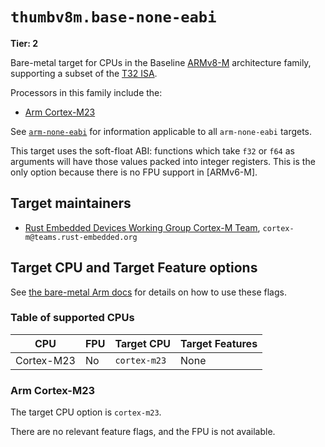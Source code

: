 # `thumbv8m.base-none-eabi`

**Tier: 2**

Bare-metal target for CPUs in the Baseline [ARMv8-M] architecture family,
supporting a subset of the [T32 ISA][t32-isa].

Processors in this family include the:

* [Arm Cortex-M23][cortex-m23]

See [`arm-none-eabi`](arm-none-eabi.md) for information applicable to all
`arm-none-eabi` targets.

This target uses the soft-float ABI: functions which take `f32` or `f64` as
arguments will have those values packed into integer registers. This is the
only option because there is no FPU support in [ARMv6-M].

[t32-isa]: https://developer.arm.com/Architectures/T32%20Instruction%20Set%20Architecture
[ARMv8-M]: https://developer.arm.com/documentation/ddi0553/latest/
[cortex-m23]: https://developer.arm.com/Processors/Cortex-M23

## Target maintainers

* [Rust Embedded Devices Working Group Cortex-M
  Team](https://github.com/rust-embedded), `cortex-m@teams.rust-embedded.org`

## Target CPU and Target Feature options

See [the bare-metal Arm
docs](arm-none-eabi.md#target-cpu-and-target-feature-options) for details on how
to use these flags.

### Table of supported CPUs

| CPU         | FPU | Target CPU   | Target Features       |
| ----------- | --- | ------------ | --------------------- |
| Cortex-M23  | No  | `cortex-m23` | None                  |

### Arm Cortex-M23

The target CPU option is `cortex-m23`.

There are no relevant feature flags, and the FPU is not available.
